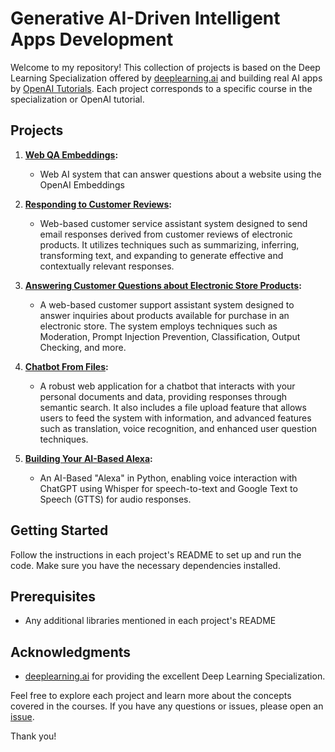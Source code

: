 # Generative AI-Driven Intelligent Apps Development

Welcome to my repository! This collection of projects is based on the Deep Learning Specialization offered by [deeplearning.ai](https://www.deeplearning.ai/short-courses/) and building real AI apps by [OpenAI Tutorials](https://platform.openai.com/docs/tutorials). Each project corresponds to a specific course in the specialization or OpenAI tutorial.

## Projects

1. **[Web QA Embeddings](ChatGPTAPI/Web-QA-Embeddings):**
   - Web AI system that can answer questions about a website using the OpenAI Embeddings

2. **[Responding to Customer Reviews](ChatGPTAPI/Responding-to-customer-reviews):**
   - Web-based customer service assistant system designed to send email responses derived from customer reviews of electronic products. It utilizes techniques such as summarizing, inferring, transforming text, and expanding to generate effective and contextually relevant responses.

3. **[Answering Customer Questions about Electronic Store Products](ChatGPTAPI/Customer-Support-System-Q-and-A):**
   - A web-based customer support assistant system designed to answer inquiries about products available for purchase in an electronic store. The system employs techniques such as Moderation, Prompt Injection Prevention, Classification, Output Checking, and more.

4. **[Chatbot From Files](ChatGPTAPI/Chatbot-From-Files):**
   - A robust web application for a chatbot that interacts with your personal documents and data, providing responses through semantic search. It also includes a file upload feature that allows users to feed the system with information, and advanced features such as translation, voice recognition, and enhanced user question techniques.

5. **[Building Your AI-Based Alexa](ChatGPTAPI/Real-time-Speech-to-Text-to-Speech):** 
   - An AI-Based "Alexa" in Python, enabling voice interaction with ChatGPT using Whisper for speech-to-text and Google Text to Speech (GTTS) for audio responses.

## Getting Started

Follow the instructions in each project's README to set up and run the code. Make sure you have the necessary dependencies installed.

## Prerequisites

- Any additional libraries mentioned in each project's README

## Acknowledgments

- [deeplearning.ai](https://www.deeplearning.ai/) for providing the excellent Deep Learning Specialization.

Feel free to explore each project and learn more about the concepts covered in the courses. If you have any questions or issues, please open an [issue](https://github.com/ademiltonnunes/Generative-AI-Driven-Intelligent-Apps-Development/issues).

Thank you!

